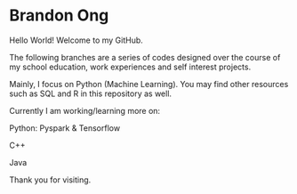 # Brandon Ong

Hello World! Welcome to my GitHub. 

The following branches are a series of codes designed over the course of my school education, work experiences and self interest projects. 

Mainly, I focus on Python (Machine Learning). You may find other resources such as SQL and R in this repository as well.

Currently I am working/learning more on:

  Python: Pyspark & Tensorflow
  
  C++
  
  Java
  
Thank you for visiting.
